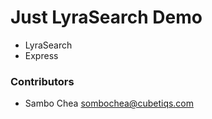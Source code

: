 # Just LyraSearch Demo

-   LyraSearch
-   Express

### Contributors

-   Sambo Chea <sombochea@cubetiqs.com>
